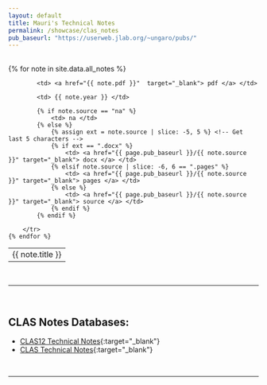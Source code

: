 ```yaml
---
layout: default
title: Mauri's Technical Notes
permalink: /showcase/clas_notes
pub_baseurl: "https://userweb.jlab.org/~ungaro/pubs/"
---
```


<br/>

<table class="alternate">
	{% for note in site.data.all_notes %}
		<tr>
            <td> {{ note.title }} </td>

			<td> <a href="{{ note.pdf }}"  target="_blank"> pdf </a> </td>
				
			<td> {{ note.year }} </td>

            {% if note.source == "na" %}
                <td> na </td>
            {% else %}
                {% assign ext = note.source | slice: -5, 5 %} <!-- Get last 5 characters -->
                {% if ext == ".docx" %}
                    <td> <a href="{{ page.pub_baseurl }}/{{ note.source }}" target="_blank"> docx </a> </td>
                {% elsif note.source | slice: -6, 6 == ".pages" %}
                    <td> <a href="{{ page.pub_baseurl }}/{{ note.source }}" target="_blank"> pages </a> </td>
                {% else %}
                    <td> <a href="{{ page.pub_baseurl }}/{{ note.source }}" target="_blank"> source </a> </td>
                {% endif %}
            {% endif %}

        </tr>
	{% endfor %}

</table>

<br/>

---

<br/>

## CLAS Notes Databases:

- [CLAS12 Technical Notes](https://misportal.jlab.org/mis/physics/clas12/index.cfm){:target="_blank"}
- [CLAS Technical Notes](https://misportal.jlab.org/ul/Physics/Hall-B/clas/index.cfm){:target="_blank"}

<br/>

---

<br/>
